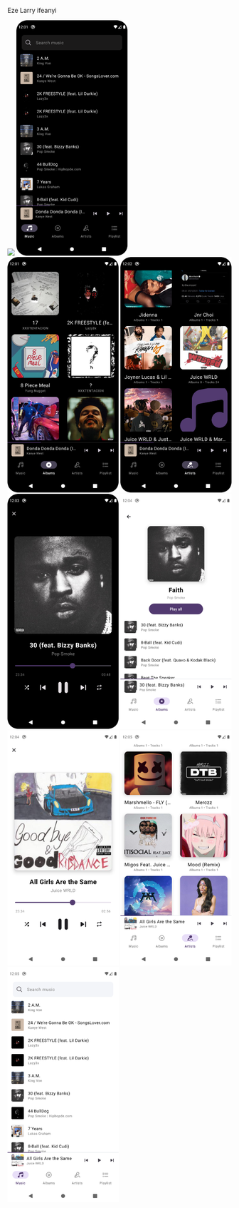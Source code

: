 Eze Larry ifeanyi
<p float="left">

<img src="/image/image5.gif" width="250" />
  <img src="/image/image1.png" width="250" /> 
  <img src="/image/image2.png" width="250" /> 
  <img src="/image/image3.png" width="250" /> 
  <img src="/image/image5.png" width="250" /> 
  <img src="/image/image6.png" width="250" />
  <img src="/image/image9.png" width="250" /> 
  <img src="/image/image10.png" width="250" /> 
  <img src="/image/image11.png" width="250" /> 
</p>